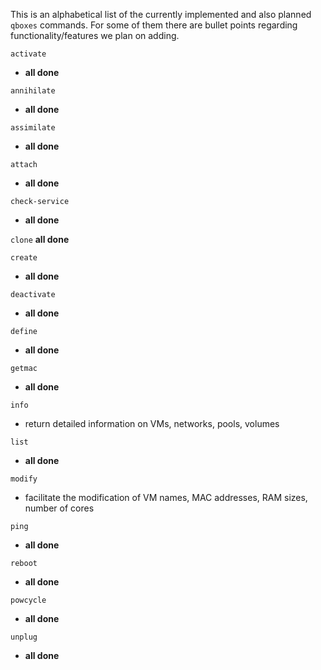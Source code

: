 This is an alphabetical list of the currently implemented and also planned `qboxes` commands. For some of them there are bullet points regarding functionality/features we plan on adding.

`activate`
* __all done__

`annihilate`
* __all done__

`assimilate`
* __all done__

`attach`
* __all done__

`check-service`
* __all done__

`clone`
__all done__

`create`
* __all done__

`deactivate`
* __all done__

`define`
* __all done__

`getmac`
* __all done__

`info`
* return detailed information on VMs, networks, pools, volumes

`list`
* __all done__

`modify`
* facilitate the modification of VM names, MAC addresses, RAM sizes, number of cores

`ping`
* __all done__

`reboot`
* __all done__

`powcycle`
* __all done__

`unplug`
* __all done__
